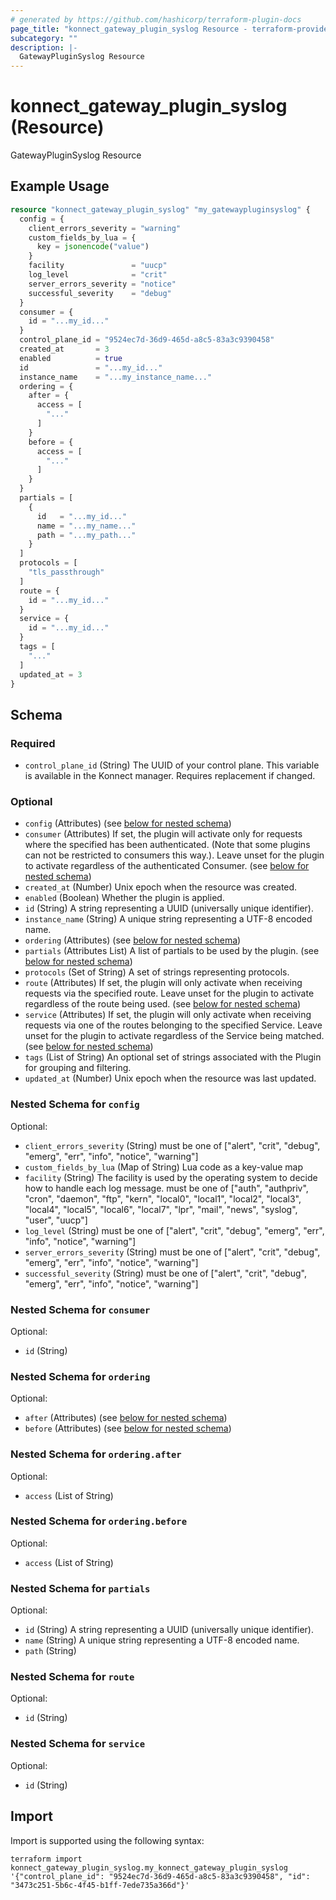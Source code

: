 ```yaml
---
# generated by https://github.com/hashicorp/terraform-plugin-docs
page_title: "konnect_gateway_plugin_syslog Resource - terraform-provider-konnect"
subcategory: ""
description: |-
  GatewayPluginSyslog Resource
---
```


# konnect_gateway_plugin_syslog (Resource)

GatewayPluginSyslog Resource

## Example Usage

```terraform
resource "konnect_gateway_plugin_syslog" "my_gatewaypluginsyslog" {
  config = {
    client_errors_severity = "warning"
    custom_fields_by_lua = {
      key = jsonencode("value")
    }
    facility               = "uucp"
    log_level              = "crit"
    server_errors_severity = "notice"
    successful_severity    = "debug"
  }
  consumer = {
    id = "...my_id..."
  }
  control_plane_id = "9524ec7d-36d9-465d-a8c5-83a3c9390458"
  created_at       = 3
  enabled          = true
  id               = "...my_id..."
  instance_name    = "...my_instance_name..."
  ordering = {
    after = {
      access = [
        "..."
      ]
    }
    before = {
      access = [
        "..."
      ]
    }
  }
  partials = [
    {
      id   = "...my_id..."
      name = "...my_name..."
      path = "...my_path..."
    }
  ]
  protocols = [
    "tls_passthrough"
  ]
  route = {
    id = "...my_id..."
  }
  service = {
    id = "...my_id..."
  }
  tags = [
    "..."
  ]
  updated_at = 3
}
```

<!-- schema generated by tfplugindocs -->
## Schema

### Required

- `control_plane_id` (String) The UUID of your control plane. This variable is available in the Konnect manager. Requires replacement if changed.

### Optional

- `config` (Attributes) (see [below for nested schema](#nestedatt--config))
- `consumer` (Attributes) If set, the plugin will activate only for requests where the specified has been authenticated. (Note that some plugins can not be restricted to consumers this way.). Leave unset for the plugin to activate regardless of the authenticated Consumer. (see [below for nested schema](#nestedatt--consumer))
- `created_at` (Number) Unix epoch when the resource was created.
- `enabled` (Boolean) Whether the plugin is applied.
- `id` (String) A string representing a UUID (universally unique identifier).
- `instance_name` (String) A unique string representing a UTF-8 encoded name.
- `ordering` (Attributes) (see [below for nested schema](#nestedatt--ordering))
- `partials` (Attributes List) A list of partials to be used by the plugin. (see [below for nested schema](#nestedatt--partials))
- `protocols` (Set of String) A set of strings representing protocols.
- `route` (Attributes) If set, the plugin will only activate when receiving requests via the specified route. Leave unset for the plugin to activate regardless of the route being used. (see [below for nested schema](#nestedatt--route))
- `service` (Attributes) If set, the plugin will only activate when receiving requests via one of the routes belonging to the specified Service. Leave unset for the plugin to activate regardless of the Service being matched. (see [below for nested schema](#nestedatt--service))
- `tags` (List of String) An optional set of strings associated with the Plugin for grouping and filtering.
- `updated_at` (Number) Unix epoch when the resource was last updated.

<a id="nestedatt--config"></a>
### Nested Schema for `config`

Optional:

- `client_errors_severity` (String) must be one of ["alert", "crit", "debug", "emerg", "err", "info", "notice", "warning"]
- `custom_fields_by_lua` (Map of String) Lua code as a key-value map
- `facility` (String) The facility is used by the operating system to decide how to handle each log message. must be one of ["auth", "authpriv", "cron", "daemon", "ftp", "kern", "local0", "local1", "local2", "local3", "local4", "local5", "local6", "local7", "lpr", "mail", "news", "syslog", "user", "uucp"]
- `log_level` (String) must be one of ["alert", "crit", "debug", "emerg", "err", "info", "notice", "warning"]
- `server_errors_severity` (String) must be one of ["alert", "crit", "debug", "emerg", "err", "info", "notice", "warning"]
- `successful_severity` (String) must be one of ["alert", "crit", "debug", "emerg", "err", "info", "notice", "warning"]


<a id="nestedatt--consumer"></a>
### Nested Schema for `consumer`

Optional:

- `id` (String)


<a id="nestedatt--ordering"></a>
### Nested Schema for `ordering`

Optional:

- `after` (Attributes) (see [below for nested schema](#nestedatt--ordering--after))
- `before` (Attributes) (see [below for nested schema](#nestedatt--ordering--before))

<a id="nestedatt--ordering--after"></a>
### Nested Schema for `ordering.after`

Optional:

- `access` (List of String)


<a id="nestedatt--ordering--before"></a>
### Nested Schema for `ordering.before`

Optional:

- `access` (List of String)



<a id="nestedatt--partials"></a>
### Nested Schema for `partials`

Optional:

- `id` (String) A string representing a UUID (universally unique identifier).
- `name` (String) A unique string representing a UTF-8 encoded name.
- `path` (String)


<a id="nestedatt--route"></a>
### Nested Schema for `route`

Optional:

- `id` (String)


<a id="nestedatt--service"></a>
### Nested Schema for `service`

Optional:

- `id` (String)

## Import

Import is supported using the following syntax:

```shell
terraform import konnect_gateway_plugin_syslog.my_konnect_gateway_plugin_syslog '{"control_plane_id": "9524ec7d-36d9-465d-a8c5-83a3c9390458", "id": "3473c251-5b6c-4f45-b1ff-7ede735a366d"}'
```
